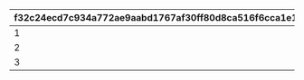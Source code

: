 |f32c24ecd7c934a772ae9aabd1767af30ff80d8ca516f6cca1e11a00a8bd5f2f|f3c89b0a309e38d27c78a443d0d5fa37eb0fa7e9618d6be6f5c7baff035ff5be|cb0a0b5bf3dc0811557510481d655f4b31952dd06747e66d0d4f5868497e1f17|ec309585d1d515830055664de1500b83065adbceb5b3df96edf4df8a8fd8332a|69571b85c215416431c99084fbe2e46c60350eef5d319283294f4830c9daa68b|276345baa36d44a98a5359d1f868dea44cb25eb08fbb9671a985c29524c4fa54|89f38332016a9455ff485eae5230b30406b4c4586a1bd9a9d56b7ba2a7e6dfbb|9dad7071a96a2fd1a8224b799071cf435341b3bb827f2497c877ca3712ba9fee|5efceb4dadebfcd3e36f647d3cb1b9bd9fad0008d52e4876fe38a276c091681b|29781150700770e62970684308fc9d797ae78a0a564a69f41808653d9e9c3b68|38f91f28812eaf8e101ce632398ddb8d22bb4cab5948d31cf6ef996bfa9026af|402978d732c88c5c8f897641336e57f6bd46bee3c974f6901dcf82f5ecd48811|5443986585e918dca13aeef3d5f195b2eb45963f9fc058bef5c4b8ceeef9b906|c55d1f6482379b27b881cc9dc368ab2a46752016353e8f50ff72c68fffb09d58|
| --- | --- | --- | --- | --- | --- | --- | --- | --- | --- | --- | --- | --- | --- |
|1|0|37|101|0|5|501010081|1|1.1|1|1|0|70|31008005|
|2|0|0|102|600|5|501010082|0|1|2|1|5|0|31008005|
|3|0|0|103|0|5|501010083|0|1.1|1|1|0|0|31008005|